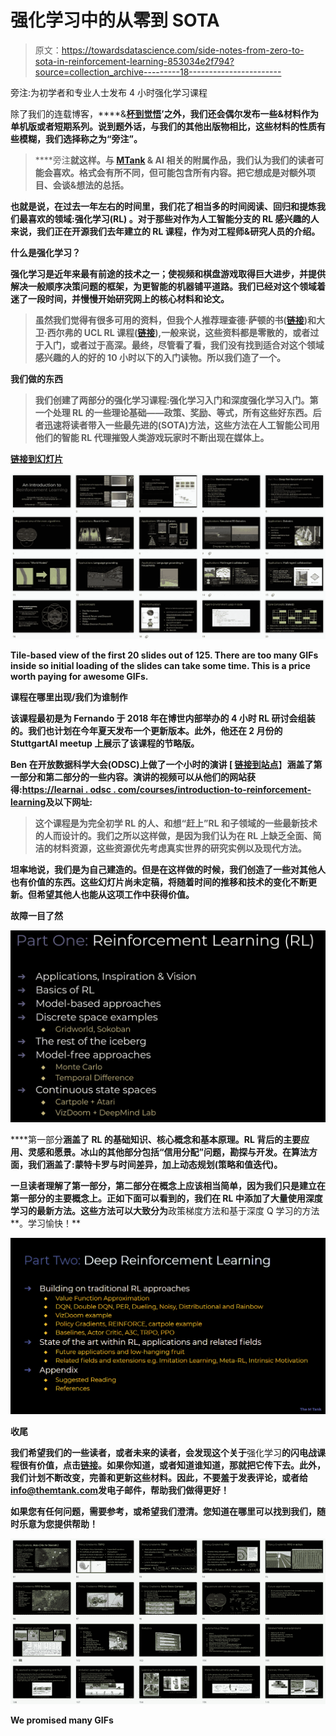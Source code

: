 # 强化学习中的从零到 SOTA

> 原文：<https://towardsdatascience.com/side-notes-from-zero-to-sota-in-reinforcement-learning-853034e2f794?source=collection_archive---------18----------------------->

旁注:为初学者和专业人士发布 4 小时强化学习课程

除了我们的连载博客，[](https://medium.com/mlreview/ai-distillery-part-1-a-birds-eye-view-of-ai-research-cf934f20ef6b)****&**[**杯到觉悟**](/from-cups-to-consciousness-part-1-how-are-cups-related-to-intelligence-8b7c701fa197)’之外，我们还会偶尔发布一些&材料作为单机版或者短期系列。说到题外话，与我们的其他出版物相比，这些材料的性质有些模糊，我们选择称之为“**旁注**”。**

> ****旁注**就这样。与 [MTank](http://www.themtank.org) & AI 相关的附属作品，我们认为我们的读者可能会喜欢。格式会有所不同，但可能包含所有内容。把它想成是对额外项目、会谈&想法的总括。**

**也就是说，在过去一年左右的时间里，我们花了相当多的时间阅读、回归和提炼我们最喜欢的领域:**强化学习(RL)** 。对于那些对作为人工智能分支的 RL 感兴趣的人来说，我们正在开源我们去年建立的 RL 课程，作为对工程师&研究人员的介绍。**

****什么是强化学习？****

**强化学习是近年来最有前途的技术之一；使视频和棋盘游戏取得巨大进步，并提供解决一般顺序决策问题的框架，为更智能的机器铺平道路。我们已经对这个领域着迷了一段时间，并慢慢开始研究网上的核心材料和论文。**

> **虽然我们觉得有很多可用的资料，但我个人推荐理查德·萨顿的书([链接](http://www.incompleteideas.net/book/the-book-2nd.html))和大卫·西尔弗的 UCL RL 课程([链接](http://www0.cs.ucl.ac.uk/staff/d.silver/web/Teaching.html)),一般来说，这些资料都是零散的，或者过于入门，或者过于高深。最终，尽管看了看，我们没有找到适合对这个领域感兴趣的人的好的 10 小时以下的入门读物。所以我们造了一个。**

**我们做的东西**

> **我们创建了两部分的强化学习课程:强化学习入门和深度强化学习入门。第一个处理 RL 的一些理论基础――政策、奖励、等式，所有这些好东西。后者迅速将读者带入一些最先进的(SOTA)方法，这些方法在人工智能公司用他们的智能 RL 代理摧毁人类游戏玩家时不断出现在媒体上。**

**[**链接到幻灯片**](https://docs.google.com/presentation/d/1d3bxKoUn464ae_WQ2FFiFjmJPlWJI1GOydaDUAqVpJk/)**

**![](img/dc30d0dd7b864f2bc207c9097748e9cd.png)**

**Tile-based view of the first 20 slides out of 125\. There are too many GIFs inside so initial loading of the slides can take some time. This is a price worth paying for awesome GIFs.**

****课程在哪里出现/我们为谁制作****

**该课程最初是为 Fernando 于 2018 年在博世内部举办的 4 小时 RL 研讨会组装的。我们也计划在今年夏天发布一个更新版本。此外，他还在 2 月份的 StuttgartAI meetup 上展示了该课程的节略版。**

**Ben 在开放数据科学大会(ODSC)上做了一个小时的演讲 **[** [**链接到站点**](https://odsc.com/)**】**涵盖了第一部分和第二部分的一些内容。演讲的视频可以从他们的网站获得:[**https://learnai . odsc . com/courses/introduction-to-reinforcement-learning**](https://learnai.odsc.com/courses/introduction-to-reinforcement-learning)及以下网址:**

> **这个课程是为完全初学 RL 的人、**和想“赶上”RL 和子领域的一些最新技术的人**而设计的。我们之所以这样做，是因为我们认为在 RL 上缺乏全面、简洁的材料资源，这些资源优先考虑真实世界的研究实例以及现代方法。**

**坦率地说，我们是为自己建造的。但是在这样做的时候，我们创造了一些对其他人也有价值的东西。这些幻灯片尚未定稿，将随着时间的推移和技术的变化不断更新。但希望其他人也能从这项工作中获得价值。**

****故障一目了然****

**![](img/af3032e14637868772f7f7d9197348dd.png)**

****第一部分**涵盖了 RL 的基础知识、核心概念和基本原理。RL 背后的主要应用、灵感和愿景。冰山的其他部分包括“信用分配”问题，勘探与开发。在算法方面，我们涵盖了:**蒙特卡罗与时间差异，加上动态规划(策略和值迭代)**。**

**一旦读者理解了第一部分，第二部分在概念上应该相当简单，因为我们只是建立在第一部分的主要概念上。正如下面可以看到的，我们在 RL 中添加了大量使用深度学习的最新方法。这些方法可以大致分为**政策梯度方法和基于深度 Q 学习的方法**。学习愉快！**

**![](img/539507dc02b5ea2a954a25f40931ea6e.png)**

****收尾****

**我们希望我们的一些读者，或者未来的读者，会发现这个关于**强化学习**的闪电战课程很有价值，点击[链接](https://docs.google.com/presentation/d/1d3bxKoUn464ae_WQ2FFiFjmJPlWJI1GOydaDUAqVpJk/)。如果你知道，或者知道谁知道，那就把它传下去。此外，我们计划不断改变，完善和更新这些材料。因此，不要羞于发表评论，或者给[**info@themtank.com**](mailto:info@themtank.com)发电子邮件，帮助我们做得更好！**

**如果您有任何问题，需要参考，或希望我们澄清。您知道在哪里可以找到我们，随时乐意为您提供帮助！**

**![](img/d4a297ee2201f9d943c7229df1479132.png)**

**We promised many GIFs**